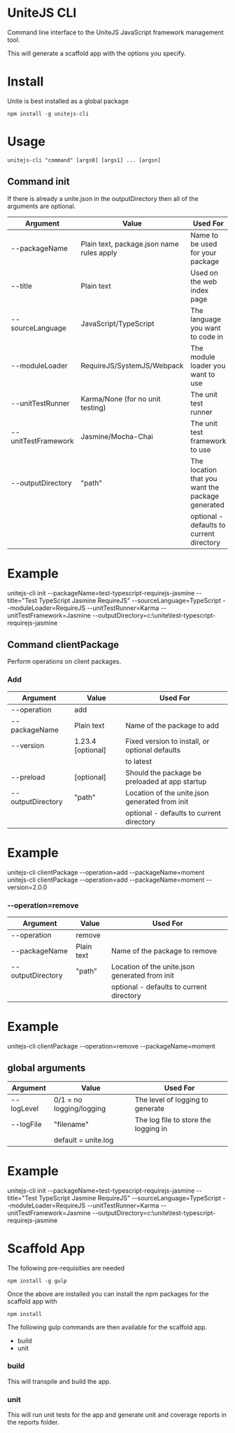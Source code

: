 # UniteJS CLI
Command line interface to the UniteJS JavaScript framework management tool.

This will generate a scaffold app with the options you specify.

# Install

Unite is best installed as a global package

    npm install -g unitejs-cli

# Usage

    unitejs-cli "command" [args0] [args1] ... [argsn]

## Command init

If there is already a unite.json in the outputDirectory then all of the arguments are optional.

| Argument            | Value                                     | Used For                                         |
|---------------------|-------------------------------------------|--------------------------------------------------|
| --packageName       | Plain text, package.json name rules apply | Name to be used for your package                 |
| --title             | Plain text                                | Used on the web index page                       |
| --sourceLanguage    | JavaScript/TypeScript                     | The language you want to code in                 |
| --moduleLoader      | RequireJS/SystemJS/Webpack                | The module loader you want to use                |
| --unitTestRunner    | Karma/None (for no unit testing)          | The unit test runner                             |
| --unitTestFramework | Jasmine/Mocha-Chai                        | The unit test framework to use                   |
| --outputDirectory   | "path"                                    | The location that you want the package generated |
|                     |                                           | optional - defaults to current directory         |

# Example

unitejs-cli init --packageName=test-typescript-requirejs-jasmine --title="Test TypeScript Jasmine RequireJS" --sourceLanguage=TypeScript --moduleLoader=RequireJS --unitTestRunner=Karma --unitTestFramework=Jasmine --outputDirectory=c:\unite\test-typescript-requirejs-jasmine

## Command clientPackage

Perform operations on client packages.

### Add

| Argument            | Value                                     | Used For                                         |
|---------------------|-------------------------------------------|--------------------------------------------------|
| --operation         | add                                       |                                                  |
| --packageName       | Plain text                                | Name of the package to add                       |
| --version           | 1.23.4 [optional]                         | Fixed version to install, or optional defaults   |
|                     |                                           | to latest                                        |
| --preload           | [optional]                                | Should the package be preloaded at app startup   |
| --outputDirectory   | "path"                                    | Location of the unite.json generated from init   |
|                     |                                           | optional - defaults to current directory         |

# Example

unitejs-cli clientPackage --operation=add --packageName=moment
unitejs-cli clientPackage --operation=add --packageName=moment --version=2.0.0

### --operation=remove

| Argument            | Value                                     | Used For                                         |
|---------------------|-------------------------------------------|--------------------------------------------------|
| --operation         | remove                                    |                                                  |
| --packageName       | Plain text                                | Name of the package to remove                    |
| --outputDirectory   | "path"                                    | Location of the unite.json generated from init   |
|                     |                                           | optional - defaults to current directory         |

# Example

unitejs-cli clientPackage --operation=remove --packageName=moment

## global arguments

| Argument            | Value                                     | Used For                                         |
|---------------------|-------------------------------------------|--------------------------------------------------|
| --logLevel          | 0/1 = no logging/logging                  | The level of logging to generate                 |
| --logFile           | "filename"                                | The log file to store the logging in             |
|                     | default = unite.log                       |                                                  |

# Example

unitejs-cli init --packageName=test-typescript-requirejs-jasmine --title="Test TypeScript Jasmine RequireJS" --sourceLanguage=TypeScript --moduleLoader=RequireJS --unitTestRunner=Karma --unitTestFramework=Jasmine --outputDirectory=c:\unite\test-typescript-requirejs-jasmine

# Scaffold App

The following pre-requisities are needed

    npm install -g gulp

Once the above are installed you can install the npm packages for the scaffold app with

    npm install


The following gulp commands are then available for the scaffold app.

* build
* unit

### build
This will transpile and build the app.

### unit

This will run unit tests for the app and generate unit and coverage reports in the reports folder.
